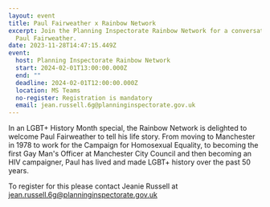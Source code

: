 ```yaml
---
layout: event
title: Paul Fairweather x Rainbow Network
excerpt: Join the Planning Inspectorate Rainbow Network for a conversation with
  Paul Fairweather.
date: 2023-11-28T14:47:15.449Z
event:
  host: Planning Inspectorate Rainbow Network
  start: 2024-02-01T13:00:00.000Z
  end: ""
  deadline: 2024-02-01T12:00:00.000Z
  location: MS Teams
  no-register: Registration is mandatory
  email: jean.russell.6g@planninginspectorate.gov.uk
---
```

In an LGBT+ History Month special, the Rainbow Network is delighted to welcome Paul Fairweather to tell his life story. From moving to Manchester in 1978 to work for the Campaign for Homosexual Equality, to becoming the first Gay Man's Officer at Manchester City Council and then becoming an HIV campaigner, Paul has lived and made LGBT+ history over the past 50 years. 

T﻿o register for this please contact Jeanie Russell at jean.russell.6g@planninginspectorate.gov.uk